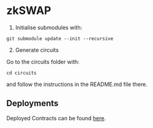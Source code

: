 # zkSWAP
1. Initialise submodules with:

```
git submodule update --init --recursive
```

2. Generate circuits

Go to the circuits folder with:
```
cd circuits 
```
and follow the instructions in the README.md file there.

## Deployments
Deployed Contracts can be found [here](https://github.com/MarkuSchick/zk-swap-ai/tree/main/contracts#deployments).
